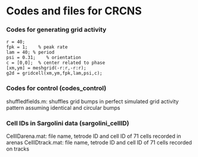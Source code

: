 # Codes and files for CRCNS

### Codes for generating grid activity
```
r = 40;
fpk = 1;    % peak rate
lam = 40; % period
psi = 0.31;    % orientation
c = [0,0];  % center related to phase
[xm,ym] = meshgrid(-r:r,-r:r);
g2d = gridcell(xm,ym,fpk,lam,psi,c);
```


### Codes for control (codes_control)
shuffledfields.m: shuffles grid bumps in perfect simulated grid activity pattern assuming identical and circular bumps

### Cell IDs in Sargolini data (sargolini_cellID)
CellIDarena.mat: file name, tetrode ID and cell ID of 71 cells recorded in arenas
CellIDtrack.mat: file name, tetrode ID and cell ID of 71 cells recorded on tracks

